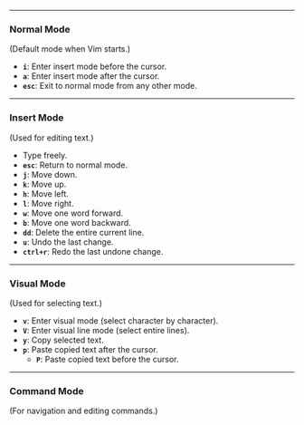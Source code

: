 
---

### **Normal Mode**

(Default mode when Vim starts.)

- **`i`**: Enter insert mode before the cursor.
- **`a`**: Enter insert mode after the cursor.
- **`esc`**: Exit to normal mode from any other mode.

---

### **Insert Mode**

(Used for editing text.)

- Type freely.
- **`esc`**: Return to normal mode.
- **`j`**: Move down.
- **`k`**: Move up.
- **`h`**: Move left.
- **`l`**: Move right.
- **`w`**: Move one word forward.
- **`b`**: Move one word backward.
- **`dd`**: Delete the entire current line.
- **`u`**: Undo the last change.
- **`ctrl+r`**: Redo the last undone change.


---

### **Visual Mode**

(Used for selecting text.)

- **`v`**: Enter visual mode (select character by character).
- **`V`**: Enter visual line mode (select entire lines).
- **`y`**: Copy selected text.
- **`p`**: Paste copied text after the cursor.
    - **`P`**: Paste copied text before the cursor.

---

### **Command Mode**

(For navigation and editing commands.)

 